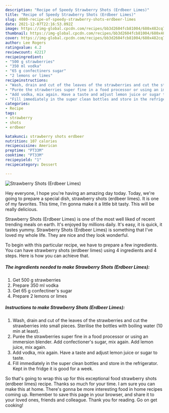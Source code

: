 ```yaml
---
description: "Recipe of Speedy Strawberry Shots (Erdbeer Limes)"
title: "Recipe of Speedy Strawberry Shots (Erdbeer Limes)"
slug: 4080-recipe-of-speedy-strawberry-shots-erdbeer-limes
date: 2021-12-07T22:16:53.092Z
image: https://img-global.cpcdn.com/recipes/bb3d2604fcb81004/680x482cq70/strawberry-shots-erdbeer-limes-recipe-main-photo.jpg
thumbnail: https://img-global.cpcdn.com/recipes/bb3d2604fcb81004/680x482cq70/strawberry-shots-erdbeer-limes-recipe-main-photo.jpg
cover: https://img-global.cpcdn.com/recipes/bb3d2604fcb81004/680x482cq70/strawberry-shots-erdbeer-limes-recipe-main-photo.jpg
author: Lee Rogers
ratingvalue: 4.2
reviewcount: 42217
recipeingredient:
- "500 g strawberries"
- "350 ml vodka"
- "65 g confectiners sugar"
- "2 lemons or limes"
recipeinstructions:
- "Wash, drain and cut of the leaves of the strawberries and cut the strawberries into small pieces. Sterilise the bottles with boiling water (10 min at least)."
- "Purée the strawberries super fine in a food processor or using an immersion blender. Add confectioner&#39;s sugar, mix again. Add lemon juice, mix again."
- "Add vodka, mix again. Have a taste and adjust lemon juice or sugar to taste."
- "Fill immediately in the super clean bottles and store in the refrigerator. Kept in the fridge it is good for a week."
categories:
- Recipe
tags:
- strawberry
- shots
- erdbeer

katakunci: strawberry shots erdbeer 
nutrition: 107 calories
recipecuisine: American
preptime: "PT33M"
cooktime: "PT33M"
recipeyield: "1"
recipecategory: Dessert

---
```



![Strawberry Shots (Erdbeer Limes)](https://img-global.cpcdn.com/recipes/bb3d2604fcb81004/680x482cq70/strawberry-shots-erdbeer-limes-recipe-main-photo.jpg)

Hey everyone, I hope you're having an amazing day today. Today, we're going to prepare a special dish, strawberry shots (erdbeer limes). It is one of my favorites. This time, I'm gonna make it a little bit tasty. This will be really delicious.



Strawberry Shots (Erdbeer Limes) is one of the most well liked of recent trending meals on earth. It's enjoyed by millions daily. It's easy, it is quick, it tastes yummy. Strawberry Shots (Erdbeer Limes) is something that I've loved my whole life. They are nice and they look wonderful.


To begin with this particular recipe, we have to prepare a few ingredients. You can have strawberry shots (erdbeer limes) using 4 ingredients and 4 steps. Here is how you can achieve that.

<!--inarticleads1-->

##### The ingredients needed to make Strawberry Shots (Erdbeer Limes):

1. Get 500 g strawberries
1. Prepare 350 ml vodka
1. Get 65 g confectiner&#39;s sugar
1. Prepare 2 lemons or limes




<!--inarticleads2-->

##### Instructions to make Strawberry Shots (Erdbeer Limes):

1. Wash, drain and cut of the leaves of the strawberries and cut the strawberries into small pieces. Sterilise the bottles with boiling water (10 min at least).
1. Purée the strawberries super fine in a food processor or using an immersion blender. Add confectioner&#39;s sugar, mix again. Add lemon juice, mix again.
1. Add vodka, mix again. Have a taste and adjust lemon juice or sugar to taste.
1. Fill immediately in the super clean bottles and store in the refrigerator. Kept in the fridge it is good for a week.




So that's going to wrap this up for this exceptional food strawberry shots (erdbeer limes) recipe. Thanks so much for your time. I am sure you can make this at home. There's gonna be more interesting food in home recipes coming up. Remember to save this page in your browser, and share it to your loved ones, friends and colleague. Thank you for reading. Go on get cooking!
